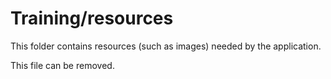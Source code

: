 # Training/resources

This folder contains resources (such as images) needed by the application. 

This file can be removed.
